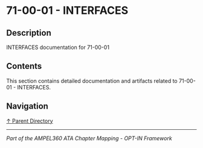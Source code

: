 # 71-00-01 - INTERFACES

## Description

INTERFACES documentation for 71-00-01

## Contents

This section contains detailed documentation and artifacts related to 71-00-01 - INTERFACES.

## Navigation

[↑ Parent Directory](../README.md)

---

*Part of the AMPEL360 ATA Chapter Mapping - OPT-IN Framework*
